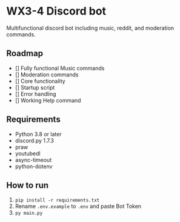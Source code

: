 # WX3-4 Discord bot
Multifunctional discord bot including music, reddit, and moderation commands. 

## Roadmap
- [] Fully functional Music commands
- [] Moderation commands
- [] Core functionality
- [] Startup script
- [] Error handling
- [] Working Help command

## Requirements
- Python 3.8 or later
- discord.py 1.7.3
- praw
- youtubedl
- async-timeout
- python-dotenv

## How to run
1. `pip install -r requirements.txt`
2. Rename `.env.example` to `.env` and paste Bot Token
3. `py main.py`
